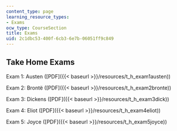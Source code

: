 ```yaml
---
content_type: page
learning_resource_types:
- Exams
ocw_type: CourseSection
title: Exams
uid: 2c1dbc53-400f-6cb3-6e7b-06051ff9c849
---
```


Take Home Exams
---------------

Exam 1: Austen ([PDF]({{< baseurl >}}/resources/t_h_exam1austen))

Exam 2: Brontë ([PDF]({{< baseurl >}}/resources/t_h_exam2bronte))

Exam 3: Dickens ([PDF]({{< baseurl >}}/resources/t_h_exam3dick))

Exam 4: Eliot ([PDF]({{< baseurl >}}/resources/t_h_exam4eliot))

Exam 5: Joyce ([PDF]({{< baseurl >}}/resources/t_h_exam5joyce))